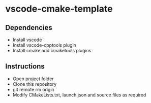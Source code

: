 # vscode-cmake-template

## Dependencies

* Install vscode
* Install vscode-cpptools plugin
* Install cmake and cmaketools plugins

## Instructions

* Open project folder
* Clone this repository
* git remote rm origin
* Modify CMakeLists.txt, launch.json and source files as required
